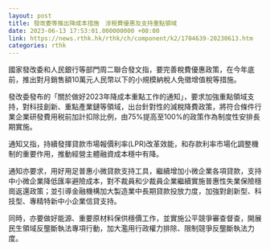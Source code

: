 ```yaml
---
layout: post
title: 發改委等推出降成本措施　涉稅費優惠及支持重點領域
date: 2023-06-13 17:53:01.000000000 +08:00
link: https://news.rthk.hk/rthk/ch/component/k2/1704639-20230613.htm
categories: rthk
---
```


國家發改委和人民銀行等部門周二聯合發文指，要完善稅費優惠政策，在今年底前，推出對月銷售額10萬元人民幣以下的小規模納稅人免徵增值稅等措施。

發改委發布的「關於做好2023年降成本重點工作的通知」，要求加強重點領域支持，對科技創新、重點產業鏈等領域，出台針對性的減稅降費政策，將符合條件行業企業研發費用税前加計扣除比例，由75%提高至100%的政策作為制度性安排長期實施。

通知又指，持續發揮貸款市場報價利率(LPR)改革效能，和存款利率市場化調整機制的重要作用，推動經營主體融資成本穩中有降。

通知亦要求，用好用足普惠小微貸款支持工具，繼續增加小微企業各項貸款，支持中小微企業降低匯率避險成本，對不裁員和少裁員企業繼續實施普惠性失業保險穩崗返還政策；並引導金融機構加大製造業中長期貸款投放力度，加強對創新型、科技型、專精特新中小企業信貸支持。

同時，亦要做好能源、重要原材料保供穩價工作，並實施公平競爭審查督查，開展民生領域反壟斷執法專項行動，加大濫用行政權力排除、限制競爭反壟斷執法力度。
